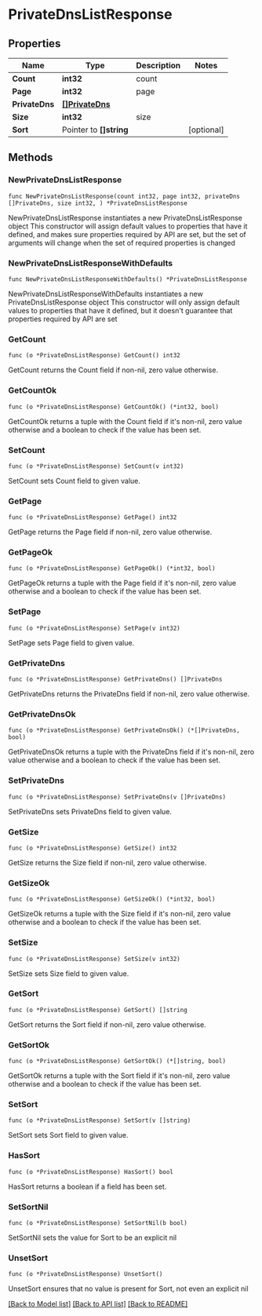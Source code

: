 # PrivateDnsListResponse

## Properties

Name | Type | Description | Notes
------------ | ------------- | ------------- | -------------
**Count** | **int32** | count | 
**Page** | **int32** | page | 
**PrivateDns** | [**[]PrivateDns**](PrivateDns.md) |  | 
**Size** | **int32** | size | 
**Sort** | Pointer to **[]string** |  | [optional] 

## Methods

### NewPrivateDnsListResponse

`func NewPrivateDnsListResponse(count int32, page int32, privateDns []PrivateDns, size int32, ) *PrivateDnsListResponse`

NewPrivateDnsListResponse instantiates a new PrivateDnsListResponse object
This constructor will assign default values to properties that have it defined,
and makes sure properties required by API are set, but the set of arguments
will change when the set of required properties is changed

### NewPrivateDnsListResponseWithDefaults

`func NewPrivateDnsListResponseWithDefaults() *PrivateDnsListResponse`

NewPrivateDnsListResponseWithDefaults instantiates a new PrivateDnsListResponse object
This constructor will only assign default values to properties that have it defined,
but it doesn't guarantee that properties required by API are set

### GetCount

`func (o *PrivateDnsListResponse) GetCount() int32`

GetCount returns the Count field if non-nil, zero value otherwise.

### GetCountOk

`func (o *PrivateDnsListResponse) GetCountOk() (*int32, bool)`

GetCountOk returns a tuple with the Count field if it's non-nil, zero value otherwise
and a boolean to check if the value has been set.

### SetCount

`func (o *PrivateDnsListResponse) SetCount(v int32)`

SetCount sets Count field to given value.


### GetPage

`func (o *PrivateDnsListResponse) GetPage() int32`

GetPage returns the Page field if non-nil, zero value otherwise.

### GetPageOk

`func (o *PrivateDnsListResponse) GetPageOk() (*int32, bool)`

GetPageOk returns a tuple with the Page field if it's non-nil, zero value otherwise
and a boolean to check if the value has been set.

### SetPage

`func (o *PrivateDnsListResponse) SetPage(v int32)`

SetPage sets Page field to given value.


### GetPrivateDns

`func (o *PrivateDnsListResponse) GetPrivateDns() []PrivateDns`

GetPrivateDns returns the PrivateDns field if non-nil, zero value otherwise.

### GetPrivateDnsOk

`func (o *PrivateDnsListResponse) GetPrivateDnsOk() (*[]PrivateDns, bool)`

GetPrivateDnsOk returns a tuple with the PrivateDns field if it's non-nil, zero value otherwise
and a boolean to check if the value has been set.

### SetPrivateDns

`func (o *PrivateDnsListResponse) SetPrivateDns(v []PrivateDns)`

SetPrivateDns sets PrivateDns field to given value.


### GetSize

`func (o *PrivateDnsListResponse) GetSize() int32`

GetSize returns the Size field if non-nil, zero value otherwise.

### GetSizeOk

`func (o *PrivateDnsListResponse) GetSizeOk() (*int32, bool)`

GetSizeOk returns a tuple with the Size field if it's non-nil, zero value otherwise
and a boolean to check if the value has been set.

### SetSize

`func (o *PrivateDnsListResponse) SetSize(v int32)`

SetSize sets Size field to given value.


### GetSort

`func (o *PrivateDnsListResponse) GetSort() []string`

GetSort returns the Sort field if non-nil, zero value otherwise.

### GetSortOk

`func (o *PrivateDnsListResponse) GetSortOk() (*[]string, bool)`

GetSortOk returns a tuple with the Sort field if it's non-nil, zero value otherwise
and a boolean to check if the value has been set.

### SetSort

`func (o *PrivateDnsListResponse) SetSort(v []string)`

SetSort sets Sort field to given value.

### HasSort

`func (o *PrivateDnsListResponse) HasSort() bool`

HasSort returns a boolean if a field has been set.

### SetSortNil

`func (o *PrivateDnsListResponse) SetSortNil(b bool)`

 SetSortNil sets the value for Sort to be an explicit nil

### UnsetSort
`func (o *PrivateDnsListResponse) UnsetSort()`

UnsetSort ensures that no value is present for Sort, not even an explicit nil

[[Back to Model list]](../README.md#documentation-for-models) [[Back to API list]](../README.md#documentation-for-api-endpoints) [[Back to README]](../README.md)


